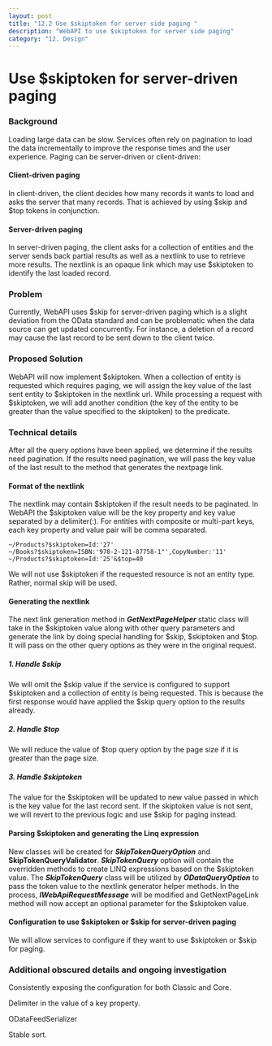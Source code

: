 ```yaml
---
layout: post
title: "12.2 Use $skiptoken for server side paging "
description: "WebAPI to use $skiptoken for server side paging"
category: "12. Design"
---
```

# Use $skiptoken for server-driven paging

### Background
Loading large data can be slow. Services often rely on pagination to load the data incrementally to improve the response times and the user experience. Paging can be server-driven or client-driven:
#### Client-driven paging
In client-driven, the client decides how many records it wants to load and asks the server that many records. That is achieved by using $skip and $top tokens in conjunction.
#### Server-driven paging
In server-driven paging, the client asks for a collection of entities and the server sends back partial results as well as a nextlink to use to retrieve more results. The nextlink is an opaque link which may use $skiptoken to identify the last loaded record.
### Problem
Currently, WebAPI uses $skip for server-driven paging which is a slight deviation from the OData standard and can be problematic when the data source can get updated concurrently. For instance, a deletion of a record may cause the last record to be sent down to the client twice. 
### Proposed Solution
WebAPI will now implement $skiptoken. When a collection of entity is requested which requires paging, we will assign the key value of the last sent entity to $skiptoken in the nextlink url. While processing a request with $skiptoken, we will add another condition (the key of the entity to be greater than the value specified to the skiptoken) to the predicate. 

### Technical details
After all the query options have been applied, we determine if the results need pagination. If the results need pagination, we will pass the key value of the last result to the method that generates the nextpage link.   

#### Format of the nextlink
The nextlink may contain $skiptoken if the result needs to be paginated. In WebAPI the $skiptoken value will be the key property and key value separated by a delimiter(:). For entities with composite or multi-part keys, each key property and value pair will be comma separated.
```
~/Products?$skiptoken=Id:'27'
~/Books?$skiptoken=ISBN:'978-2-121-87758-1"',CopyNumber:'11'
~/Products?$skiptoken=Id:'25'&$top=40
```
We will not use $skiptoken if the requested resource is not an entity type. Rather, normal skip will be used. 

#### Generating the nextlink
The next link generation method in ___GetNextPageHelper___ static class will take in the $skiptoken value along with other query parameters and generate the link by doing special handling for $skip, $skiptoken and $top. It will pass on the other query options as they were in the original request.
##### 1. Handle $skip
We will omit the $skip value if the service is configured to support $skiptoken and a collection of entity is being requested. This is because the first response would have applied the $skip query option to the results already. 
##### 2. Handle $top
We will reduce the value of $top query option by the page size if it is greater than the page size.   
##### 3. Handle $skiptoken
The value for the $skiptoken will be updated to new value passed in which is the key value for the last record sent. If the skiptoken value is not sent, we will revert to the previous logic and use $skip for paging instead.

#### Parsing $skiptoken and generating the Linq expression
New classes will be created for ___SkipTokenQueryOption___ and __SkipTokenQueryValidator__. ___SkipTokenQuery___ option will contain the overridden methods to create LINQ expressions based on the $skiptoken value.
The ___SkipTokenQuery___ class will be utilized by ___ODataQueryOption___ to pass the token value to the nextlink generator helper methods.
In the process, ___IWebApiRequestMessage___ will be modified and GetNextPageLink method will now accept an optional parameter for the $skiptoken value.

#### Configuration to use $skiptoken or $skip for server-driven paging
We will allow services to configure if they want to use $skiptoken or $skip for paging.

### Additional obscured details and ongoing investigation
Consistently exposing the configuration for both Classic and Core.

Delimiter in the value of a key property. 

ODataFeedSerializer  

Stable sort. 





